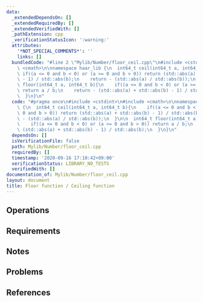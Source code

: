 ```yaml
---
data:
  _extendedDependsOn: []
  _extendedRequiredBy: []
  _extendedVerifiedWith: []
  _pathExtension: cpp
  _verificationStatusIcon: ':warning:'
  attributes:
    '*NOT_SPECIAL_COMMENTS*': ''
    links: []
  bundledCode: "#line 2 \"Mylib/Number/floor_ceil.cpp\"\n#include <cstdint>\n#include\
    \ <cmath>\n\nnamespace haar_lib {\n  int64_t ceil(int64_t a, int64_t b){\n   \
    \ if((a <= 0 and b < 0) or (a >= 0 and b > 0)) return (std::abs(a) + std::abs(b)\
    \ - 1) / std::abs(b);\n    return - (std::abs(a) / std::abs(b));\n  }\n\n  int64_t\
    \ floor(int64_t a, int64_t b){\n    if((a <= 0 and b < 0) or (a >= 0 and b > 0))\
    \ return a / b;\n    return - (std::abs(a) + std::abs(b) - 1) / std::abs(b);\n\
    \  }\n}\n"
  code: "#pragma once\n#include <cstdint>\n#include <cmath>\n\nnamespace haar_lib\
    \ {\n  int64_t ceil(int64_t a, int64_t b){\n    if((a <= 0 and b < 0) or (a >=\
    \ 0 and b > 0)) return (std::abs(a) + std::abs(b) - 1) / std::abs(b);\n    return\
    \ - (std::abs(a) / std::abs(b));\n  }\n\n  int64_t floor(int64_t a, int64_t b){\n\
    \    if((a <= 0 and b < 0) or (a >= 0 and b > 0)) return a / b;\n    return -\
    \ (std::abs(a) + std::abs(b) - 1) / std::abs(b);\n  }\n}\n"
  dependsOn: []
  isVerificationFile: false
  path: Mylib/Number/floor_ceil.cpp
  requiredBy: []
  timestamp: '2020-09-16 17:10:42+09:00'
  verificationStatus: LIBRARY_NO_TESTS
  verifiedWith: []
documentation_of: Mylib/Number/floor_ceil.cpp
layout: document
title: Floor function / Ceiling function
---
```


## Operations

## Requirements

## Notes

## Problems

## References
